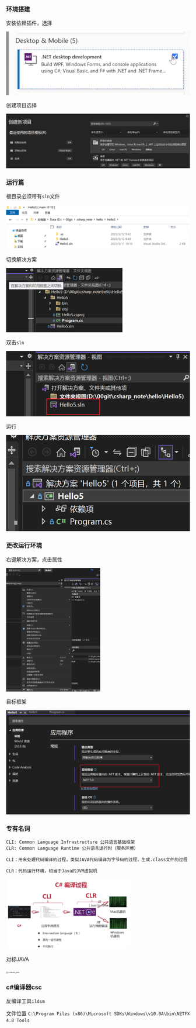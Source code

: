 ### 环境搭建

安装依赖插件，选择

![net_desktop_development](..\image\net_desktop_development.png)



创建项目选择

![create_program](..\image\create_program.png)



### 运行篇

根目录必须带有`sln`文件

![important_sln](..\image\important_sln.png)



切换解决方案

<img src="..\image\sln_important1.png" alt="sln_important1" style="zoom:33%;" />



双击`sln`

![sln_important2](..\image\sln_important2.png)



运行

![sln_important3](..\image\sln_important3.png)



### 更改运行环境

右键解决方案，点击属性

<img src="..\image\change_cli.png" alt="change_cli" style="zoom:33%;" />

目标框架

![change_cli2](..\image\change_cli2.png)





### 专有名词

```
CLI: Common Language Infrastructure 公共语言基础框架
CLR: Common Language Runtime 公共语言运行时（服务环境）
```



```
CLI：用来处理代码编译的过程，类似JAVA代码编译为字节码的过程，生成.class文件的过程
```



```
CLR：代码运行环境，相当于Java的JVM虚拟机
```

<img src="..\image\CLI_CLR.png" alt="CLI_CLR" style="zoom:33%;" />

对标JAVA

<img src="D:\00git\csharp_note\hello\image\compare_java.png" alt="compare_java" style="zoom:33%;" />



### c#编译器csc

反编译工具`ildsm`

文件位置 `C:\Program Files (x86)\Microsoft SDKs\Windows\v10.0A\bin\NETFX 4.8 Tools`

